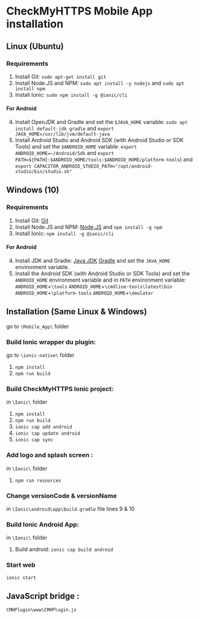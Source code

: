 # CheckMyHTTPS Mobile App installation

## Linux (Ubuntu)

### Requirements
1. Install Git: `sudo apt-get install git`
2. Install Node.JS and NPM: `sudo apt install -y nodejs` and `sudo apt install npm`
3. Install Ionic: `sudo npm install -g @ionic/cli`

#### For Android
4. Install OpenJDK and Gradle and set the `$JAVA_HOME` variable: `sudo apt install default-jdk gradle` and `export JAVA_HOME=/usr/lib/jvm/default-java`
5. Install Android Studio and Android SDK (with Android Studio or SDK Tools) and set the `$ANDROID_HOME` variable: `export ANDROID_HOME=~/Android/Sdk` and `export PATH=${PATH}:$ANDROID_HOME/tools:$ANDROID_HOME/platform-tools`) and `export CAPACITOR_ANDROID_STUDIO_PATH="/opt/android-studio/bin/studio.sh"`


## Windows (10)

### Requirements
1. Install Git: [Git](https://git-scm.com/download/win)
2. Install Node.JS and NPM: [Node.JS](https://nodejs.org/en/download/) and `npm install -g npm`
3. Install Ionic: `npm install -g @ionic/cli`

#### For Android
4. Install JDK and Gradle: [Java JDK](https://www.oracle.com/java/technologies/downloads/#jdk17-windows) [Gradle](https://gradle.org/releases/) and set the `JAVA_HOME` environment variable.
5. Install the Android SDK (with Android Studio or SDK Tools) and set the `ANDROID_HOME` environment variable and in `PATH` environment variable: `ANDROID_HOME`+`\tools` `ANDROID_HOME`+`\cmdline-tools\latest\bin` `ANDROID_HOME`+`\platform-tools` `ANDROID_HOME`+`\emulator`


## Installation (Same Linux & Windows)
go to `\Mobile_App\` folder

### Build Ionic wrapper du plugin:
go to `\ionic-native\` folder
1. `npm install`
2. `npm run build`

### Build CheckMyHTTPS Ionic project:
in `\Ionic\` folder
1. `npm install`
3. `npm run build`
2. `ionic cap add android`
4. `ionic cap update android`
5. `ionic cap sync`

### Add logo and splash screen :
in `\Ionic\` folder
1. `npm run resources`

### Change versionCode & versionName 
in `\Ionic\android\app\build.gradle` file
lines 9 & 10

### Build Ionic Android App:
in `\Ionic\` folder
1. Build android: `ionic cap build android`

### Start web
`ionic start`

## JavaScript bridge :
`CMHPlugin\www\CMHPlugin.js`
